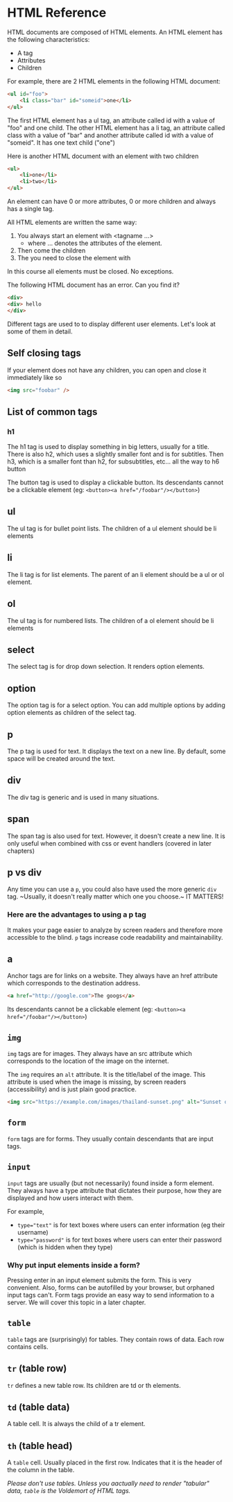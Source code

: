 # HTML Reference

HTML documents are composed of HTML elements. An HTML element has the following characteristics:

- A tag
- Attributes
- Children

For example, there are 2 HTML elements in the following HTML document:

```html
<ul id="foo">
    <li class="bar" id="someid">one</li>
</ul>
```

The first HTML element has a ul tag, an attribute called id with a value of "foo" and one child. The other HTML element has a li tag, an attribute called class with a value of "bar" and another attribute called id with a value of "someid". It has one text child ("one")

Here is another HTML document with an element with two children

```html
<ul>
    <li>one</li>
    <li>two</li>
</ul>
```

An element can have 0 or more attributes, 0 or more children and always has a single tag.

All HTML elements are written the same way:

1. You always start an element with <tagname …>
    - where … denotes the attributes of the element. 
2. Then come the children
3. The you need to close the element with </tagname>

In this course all elements must be closed. No exceptions.

The following HTML document has an error. Can you find it?

```html
<div>
<div> hello
</div>
```

Different tags are used to to display different user elements. Let's look at some of them in detail.

## Self closing tags

If your element does not have any children, you can open and close it immediately like so

```html
<img src="foobar" />
```

## List of common tags

### h1

The h1 tag is used to display something in big letters, usually for a title. There is also h2, which uses a slightly smaller font and is for subtitles. Then h3, which is a smaller font than h2, for subsubtitles, etc… all the way to h6
button

The button tag is used to display a clickable button. Its descendants cannot be a clickable element (eg: `<button><a href="/foobar"/></button>`)

## ul

The ul tag is for bullet point lists. The children of a ul element should be li elements

## li

The li tag is for list elements. The parent of an li element should be a ul or ol element.

## ol

The ul tag is for numbered lists. The children of a ol element should be li elements

## select
The select tag is for drop down selection. It renders option elements.

## option

The option tag is for a select option. You can add multiple options by adding option elements as children of the select tag.

## p

The p tag is used for text. It displays the text on a new line. By default, some space will be created around the text.

## div

The div tag is generic and is used in many situations.

## span

The span tag is also used for text. However, it doesn't create a new line. It is only useful when combined with css or event handlers (covered in later chapters)

## p vs div
Any time you can use a `p`, you could also have used the more generic `div` tag. ~Usually, it doesn't really matter which one you choose.~ IT MATTERS!

### Here are the advantages to using a p tag

It makes your page easier to analyze by screen readers and therefore more accessible to the blind.
`p` tags increase code readability and maintainability. 

## a

Anchor tags are for links on a website. They always have an href attribute which corresponds to the destination address.

```html
<a href="http://google.com">The googs</a>
```

Its descendants cannot be a clickable element (eg: `<button><a href="/foobar"/></button>`)

## `img`

`img` tags are for images. They always have an src attribute which corresponds to the location of the image on the internet.

The `img` requires an `alt` attribute. It is the title/label of the image. This attribute is used when the image is missing, by screen readers (accessibility) and is just plain good practice.

```html
<img src="https://example.com/images/thailand-sunset.png" alt="Sunset on the beach in Thailand" />
```

## `form`

`form` tags are for forms. They usually contain descendants that are input tags.

## `input`

`input` tags are usually (but not necessarily) found inside a form element. They always have a type attribute that dictates their purpose, how they are displayed and how users interact with them.

For example, 

- `type="text"` is for text boxes where users can enter information (eg their username)
- `type="password"` is for text boxes where users can enter their password (which is hidden when they type)

### Why put input elements inside a form?

Pressing enter in an input element submits the form. This is very convenient. Also, forms can be autofilled by your browser, but orphaned input tags can't. Form tags provide an easy way to send information to a server. We will cover this topic in a later chapter.

## `table` 

`table` tags are (surprisingly) for tables. They contain rows of data. Each row contains cells.

## `tr` (table row)

`tr` defines a new table row. Its children are td or th elements.

## `td` (table data)

A table cell. It is always the child of a tr element.

## `th` (table head)

A `table` cell. Usually placed in the first row. Indicates that it is the header of the column in the table.

_Please don't use tables. Unless you aactually need to render "tabular" data, `table` is the Voldemort of HTML tags._
